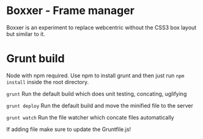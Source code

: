 Boxxer - Frame manager
=======================

Boxxer is an experiment to replace webcentric without the CSS3 box layout but similar to it.

# Grunt build

Node with npm required. Use npm to install grunt and then just run ```npm install``` inside the root directory.

```grunt```
Run the default build which does unit testing, concating, uglifying

```grunt deploy```
Run the default build and move the minified file to the server

```grunt watch```
Run the file watcher which concate files automatically

If adding file make sure to update the Gruntfile.js!